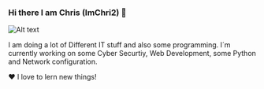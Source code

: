 ### Hi there I am Chris (ImChri2) 👋

![Alt text](Unbekannt.png?raw=true "Chris Industries")
                                                               
I am doing a lot of Different IT stuff and also some programming. 
I´m currently working on some Cyber Securtiy, Web Development, some Python and Network configuration. 

❤️ I love to lern new things!

<!--
**ImChri2/imchri2** is a ✨ _special_ ✨ repository because its `README.md` (this file) appears on your GitHub profile.

Here are some ideas to get you started:

- 🔭 I’m currently working on ...
- 🌱 I’m currently learning ...
- 👯 I’m looking to collaborate on ...
- 🤔 I’m looking for help with ...
- 💬 Ask me about ...
- 📫 How to reach me: ...
- 😄 Pronouns: ...
- ⚡ Fun fact: ...
-->

